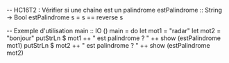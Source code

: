 -- HC16T2 : Vérifier si une chaîne est un palindrome
estPalindrome :: String -> Bool
estPalindrome s = s == reverse s

-- Exemple d'utilisation
main :: IO ()
main = do
    let mot1 = "radar"
    let mot2 = "bonjour"
    putStrLn $ mot1 ++ " est palindrome ? " ++ show (estPalindrome mot1)
    putStrLn $ mot2 ++ " est palindrome ? " ++ show (estPalindrome mot2)

